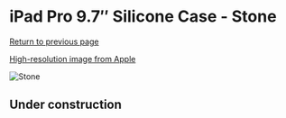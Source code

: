# iPad Pro 9.7″ Silicone Case - Stone

[Return to previous page](/ipad_pro97)

[High-resolution image from Apple](https://store.storeimages.cdn-apple.com/8756/as-images.apple.com/is/MM232?wid=4500&hei=4500&fmt=png)

<div style="width: 512px"><img src="/almost_uncompressed/MM232.webp" alt="Stone"></div>

## Under construction
